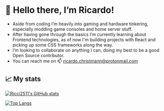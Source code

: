 # 👋 Hello there, I’m Ricardo!

- Aside from coding I’m heavily into gaming and hardware tinkering, especially modding game consoles and home server stuff.
- After having gone through the basics I’m currently learning about Frontend technologies, as of now I'm building projects with React and picking up some CSS frameworks along the way.
- I’m looking to collaborate on anything I can, doing my best to be a good Open Source contributor.
- You can reach me on 📫 ricardo.christmann@protonmail.com

## :chart_with_upwards_trend: My stats
[![Ricci2511's GitHub stats](https://github-readme-stats.vercel.app/api?username=ricci2511&show_icons=true)](https://github.com/anuraghazra/github-readme-stats)

[![Top Langs](https://github-readme-stats.vercel.app/api/top-langs/?username=ricci2511)](https://github.com/anuraghazra/github-readme-stats)

<!---
ricci2511/ricci2511 is a ✨ special ✨ repository because its `README.md` (this file) appears on your GitHub profile.
You can click the Preview link to take a look at your changes.
--->
